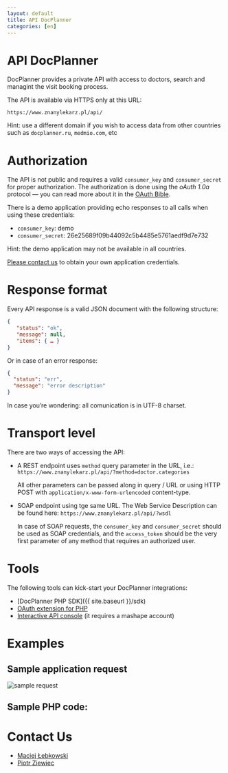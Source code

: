 ```yaml
---
layout: default
title: API DocPlanner
categories: [en]
---
```


API DocPlanner
==============

DocPlanner provides a private API with access to doctors, search and managint the visit booking process.

The API is available via HTTPS only at this URL:

    https://www.znanylekarz.pl/api/

Hint: use a different domain if you wish to access data from other countries such as `docplanner.ru`, `medmio.com`, etc

Authorization
=============

The API is not public and requires a valid `consumer_key` and `consumer_secret` for proper authorization. The authorization is done using the *oAuth 1.0a* protocol — you can read more about it in the [OAuth Bible](http://oauthbible.com/).

There is a demo application providing echo responses to all calls when using these credentials:

 * `consumer_key`: demo
 * `consumer_secret`: 26e25689f09b44092c5b4485e5761aedf9d7e732

Hint: the demo application may not be available in all countries.

[Please contact us](#contact-us) to obtain your own application credentials.

Response format
===============

Every API response is a valid JSON document with the following structure:

```json
{
   "status": "ok",
   "message": null,
   "items": { … }
}
```

Or in case of an error response:

```json
{ 
  "status": "err",
  "message": "error description"
}
```

In case you’re wondering: all comunication is in UTF-8 charset.

Transport level
===============

There are two ways of accessing the API:

 * A REST endpoint uses `method` query parameter in the URL, i.e.: `https://www.znanylekarz.pl/api/?method=doctor.categories`
   
   All other parameters can be passed along in query / URL or using HTTP POST with `application/x-www-form-urlencoded` content-type.
   
 * SOAP endpoint using tge same URL. The Web Service Description can be found here: `https://www.znanylekarz.pl/api/?wsdl`
   
   In case of SOAP requests, the `consumer_key` and `consumer_secret` should be used as SOAP credentials, and the `access_token` should be the very first parameter of any method that requires an authorized user.

Tools
=====

The following tools can kick-start your DocPlanner integrations:

 * [DocPlanner PHP SDK]({{ site.baseurl }}/sdk)
 * [OAuth extension for PHP](http://php.net/oauth)
 * [Interactive API console][mashape] (it requires a mashape account)

Examples
========

Sample application request
--------------------------

![sample request](http://note.io/1atrZQv)

Sample PHP code:
----------------

<script src="https://gist.github.com/mlebkowski/5047385.js"></script>

Contact Us
==========

 * [Maciej Łebkowski](mailto:maciej.lebkowski@docplanner.com)
 * [Piotr Ziewiec](mailto:piotr.ziewiec@docplanner.com)

[mashape]: https://www.mashape.com/mlebkowski/docplanner